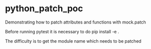 # python_patch_poc

Demonstrating how to patch attributes and functions with mock.patch

Before running pytest it is necessary to do
pip install -e .

The difficulty is to get the module name which needs to be patched
